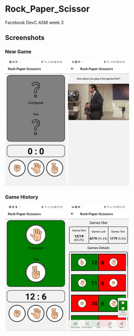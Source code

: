 # Rock_Paper_Scissor
Facebook DevC ASM week 3


## Screenshots
### New Game
<img src='./assets/screenshot1.jpg' alt='Static Screenshot' width='40%' height='40%'/> <img src='./assets/screenshot0.jpg' alt='Static Screenshot' width='40%' height='40%'/>


### Game History
<img src='./assets/screenshot3.jpg' alt='Static Screenshot' width='40%' height='40%'/> <img src='./assets/screenshot4.jpg' alt='Static Screenshot' width='40%' height='40%'/>
